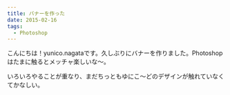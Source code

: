 ```yaml
---
title: バナーを作った
date: 2015-02-16
tags:
  - Photoshop
---
```


こんにちは！yunico.nagataです。久しぶりにバナーを作りました。Photoshopはたまに触るとメッチャ楽しいな〜。

いろいろやることが重なり、まだちっともゆにこ〜どのデザインが触れていなくてかなしい。
